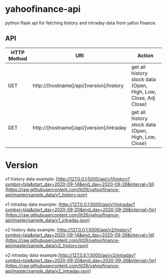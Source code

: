 # yahoofinance-api

python flask api for fetching history and intraday data from yafoo finance.

## API

| HTTP Method | URI | Action|
| ------------- | ------------- | ------------- |
| GET | http://[hostname]/api/[version]/history | get all history stock data (Open, High, Low, Close, Adj Close) |
| GET | http://[hostname]/api/[version]/intraday | get all history stock data (Open, High, Low, Close) |

# Version
v1 history data example: [http://127.0.0.1:5000/api/v1/history?symbol=tsla&start_day=2020-09-14&end_day=2020-09-26&interval=1d](https://raw.githubusercontent.com/lit26/yahoofinance-api/master/sample_data/v1_history.json)

v1 intraday data example: [http://127.0.0.1:5000/api/v1/intraday?symbol=tsla&start_day=2020-09-20&end_day=2020-09-26&interval=1m](https://raw.githubusercontent.com/lit26/yahoofinance-api/master/sample_data/v1_intraday.json)

v2 history data example: [http://127.0.0.1:5000/api/v2/history?symbol=tsla&start_day=2020-09-14&end_day=2020-09-26&interval=1d](https://raw.githubusercontent.com/lit26/yahoofinance-api/master/sample_data/v2_history.json)

v2 intraday data example:[http://127.0.0.1:5000/api/v2/intraday?symbol=tsla&start_day=2020-09-20&end_day=2020-09-26&interval=1m](https://raw.githubusercontent.com/lit26/yahoofinance-api/master/sample_data/v2_intraday.json)

